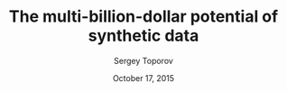 ---
title: 'The multi-billion-dollar potential of synthetic data'
image: 'https://venturebeat.com/wp-content/uploads/2022/05/GettyImages-1361681620-Outflow-Designs.jpg?fit=750%2C389&strip=all'
link: https://www.quantamagazine.org/a-brain-inspired-chip-can-run-ai-with-far-less-energy-20221110/
description: Synthetic data can feed data-hungry AI/ML
date: October 17, 2015
tag1: data science
tag2: AI
author: Sergey Toporov
category: Artificial Intelligence
show: true
---